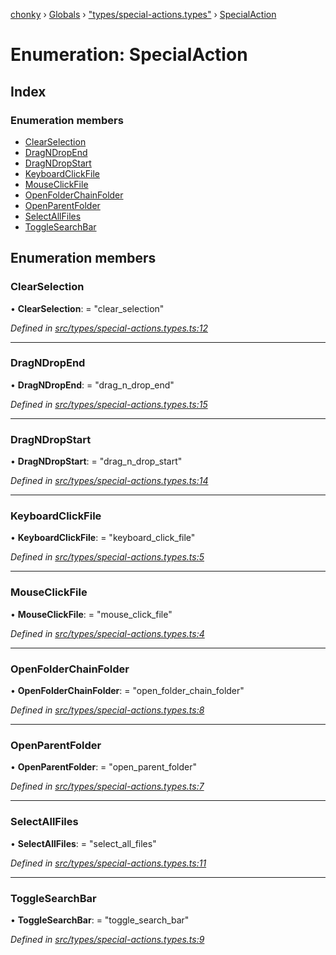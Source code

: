 [chonky](../README.md) › [Globals](../globals.md) › ["types/special-actions.types"](../modules/_types_special_actions_types_.md) › [SpecialAction](_types_special_actions_types_.specialaction.md)

# Enumeration: SpecialAction

## Index

### Enumeration members

* [ClearSelection](_types_special_actions_types_.specialaction.md#clearselection)
* [DragNDropEnd](_types_special_actions_types_.specialaction.md#dragndropend)
* [DragNDropStart](_types_special_actions_types_.specialaction.md#dragndropstart)
* [KeyboardClickFile](_types_special_actions_types_.specialaction.md#keyboardclickfile)
* [MouseClickFile](_types_special_actions_types_.specialaction.md#mouseclickfile)
* [OpenFolderChainFolder](_types_special_actions_types_.specialaction.md#openfolderchainfolder)
* [OpenParentFolder](_types_special_actions_types_.specialaction.md#openparentfolder)
* [SelectAllFiles](_types_special_actions_types_.specialaction.md#selectallfiles)
* [ToggleSearchBar](_types_special_actions_types_.specialaction.md#togglesearchbar)

## Enumeration members

###  ClearSelection

• **ClearSelection**: = "clear_selection"

*Defined in [src/types/special-actions.types.ts:12](https://github.com/TimboKZ/Chonky/blob/5b9fbdf/src/types/special-actions.types.ts#L12)*

___

###  DragNDropEnd

• **DragNDropEnd**: = "drag_n_drop_end"

*Defined in [src/types/special-actions.types.ts:15](https://github.com/TimboKZ/Chonky/blob/5b9fbdf/src/types/special-actions.types.ts#L15)*

___

###  DragNDropStart

• **DragNDropStart**: = "drag_n_drop_start"

*Defined in [src/types/special-actions.types.ts:14](https://github.com/TimboKZ/Chonky/blob/5b9fbdf/src/types/special-actions.types.ts#L14)*

___

###  KeyboardClickFile

• **KeyboardClickFile**: = "keyboard_click_file"

*Defined in [src/types/special-actions.types.ts:5](https://github.com/TimboKZ/Chonky/blob/5b9fbdf/src/types/special-actions.types.ts#L5)*

___

###  MouseClickFile

• **MouseClickFile**: = "mouse_click_file"

*Defined in [src/types/special-actions.types.ts:4](https://github.com/TimboKZ/Chonky/blob/5b9fbdf/src/types/special-actions.types.ts#L4)*

___

###  OpenFolderChainFolder

• **OpenFolderChainFolder**: = "open_folder_chain_folder"

*Defined in [src/types/special-actions.types.ts:8](https://github.com/TimboKZ/Chonky/blob/5b9fbdf/src/types/special-actions.types.ts#L8)*

___

###  OpenParentFolder

• **OpenParentFolder**: = "open_parent_folder"

*Defined in [src/types/special-actions.types.ts:7](https://github.com/TimboKZ/Chonky/blob/5b9fbdf/src/types/special-actions.types.ts#L7)*

___

###  SelectAllFiles

• **SelectAllFiles**: = "select_all_files"

*Defined in [src/types/special-actions.types.ts:11](https://github.com/TimboKZ/Chonky/blob/5b9fbdf/src/types/special-actions.types.ts#L11)*

___

###  ToggleSearchBar

• **ToggleSearchBar**: = "toggle_search_bar"

*Defined in [src/types/special-actions.types.ts:9](https://github.com/TimboKZ/Chonky/blob/5b9fbdf/src/types/special-actions.types.ts#L9)*
